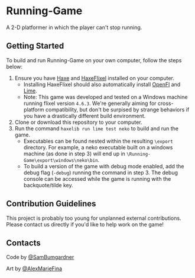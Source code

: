 # Running-Game
A 2-D platformer in which the player can't stop running.

## Getting Started
To build and run Running-Game on your own computer, follow the steps below:

1. Ensure you have [Haxe](http://www.haxe.org/download) and [HaxeFlixel](http://www.haxeflixel.com) installed on your computer.
    * Installing HaxeFlixel should also automatically install [OpenFl](http://www.openfl.org/learn/docs/getting-started/) and [Lime](https://lib.haxe.org/p/lime).
    * Note: This game was developed and tested on a Windows machine running flixel version `4.6.3`. We're generally aiming for cross-platform compatibility, but don't be surpised by strange behaviors if you have a drastically different build environment.
2. Clone or download this repository to your computer.	
3. Run the command `haxelib run lime test neko` to build and run the game.
    * Executables can be found nested within the resulting `\export` directory. For example, a neko executable built on a windows machine (as done in step 3) will end up in `\Running-Game\export\windows\neko\bin`.
    * To build a version of the game with debug mode enabled, add the debug flag (`-debug`) running the command in step 3. The debug console can be accessed while the game is running with the backquote/tilde key.

## Contribution Guidelines
This project is probably too young for unplanned external contributions. Please contact us directly if you'd like to help work on the game!

## Contacts
Code by [@SamBumgardner](https://github.com/SamBumgardner)

Art by [@AlexMarieFina](https://github.com/AlexMarieFina)